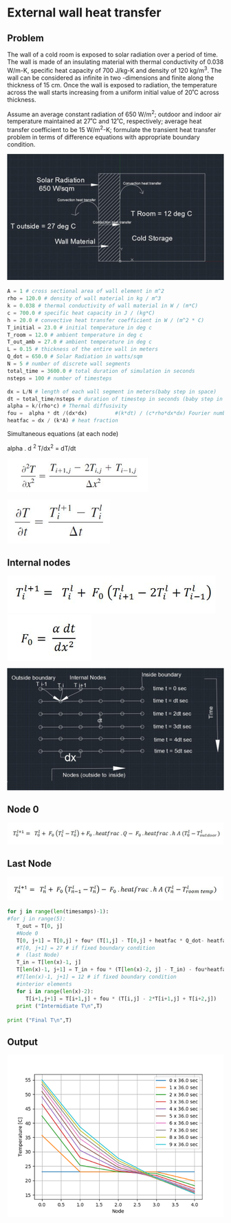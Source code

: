 # External wall heat transfer

## Problem
The wall of a cold room is exposed to solar radiation over a period of time. The wall is made of an insulating material with thermal conductivity of 0.038 W/m-K, specific heat capacity of 700 J/kg-K and density of 120 kg/m<sup>3</sup>. The wall can be considered as infinite in two -dimensions and finite along the thickness of 15 cm. Once the wall is exposed to radiation, the temperature across the wall starts increasing from a uniform initial value of 20˚C across thickness. 

Assume an average constant radiation of 650 W/m<sup>2</sup>; outdoor and indoor air temperature maintained at 27˚C and 12˚C, respectively; average heat transfer coefficient to be 15 W/m<sup>2</sup>-K; formulate the transient heat transfer problem in terms of difference equations with appropriate boundary condition. 

![alt text](https://github.com/aviruch/1DHeatExplicit/blob/master/problem1.JPG "Node i")

```python
A = 1 # cross sectional area of wall element in m^2
rho = 120.0 # density of wall material in kg / m^3
k = 0.038 # thermal conductivity of wall material in W / (m*C)
c = 700.0 # specific heat capacity in J / (kg*C)
h = 20.0 # convective heat transfer coefficient in W / (m^2 * C)
T_initial = 23.0 # initial temperature in deg c
T_room = 12.0 # ambient temperature in deg c
T_out_amb = 27.0 # ambient temperature in deg c
L = 0.15 # thickness of the entire wall in meters
Q_dot = 650.0 # Solar Radiation in watts/sqm
N = 5 # number of discrete wall segments
total_time = 3600.0 # total duration of simulation in seconds
nsteps = 100 # number of timesteps
```


```python
dx = L/N # length of each wall segment in meters(baby step in space)
dt = total_time/nsteps # duration of timestep in seconds (baby step in time)
alpha = k/(rho*c) # Thermal diffusivity
fou =  alpha * dt /(dx*dx)         #(k*dt) / (c*rho*dx*dx) Fourier number 
heatfac = dx / (k*A) # heat fraction
```

Simultaneous equations (at each node)


 alpha . d <sup>2 </sup>T/dx<sup>2</sup> = dT/dt 
 


![alt text](https://github.com/aviruch/1DHeatExplicit/blob/master/1.JPG "Node i")

![alt text](https://github.com/aviruch/1DHeatExplicit/blob/master/2.JPG "Node i")

## Internal nodes 
![alt text](https://github.com/aviruch/1DHeatExplicit/blob/master/internalnodeeq.JPG "Node i")
![alt text](https://github.com/aviruch/1DHeatExplicit/blob/master/fou.JPG "Node i")

 ![alt text](https://github.com/aviruch/1DHeatExplicit/blob/master/nodes.JPG "Node i")
 
 ## Node 0 
 
![alt text](https://github.com/aviruch/1DHeatExplicit/blob/master/Node0.JPG "Node i")

## Last Node
![alt text](https://github.com/aviruch/1DHeatExplicit/blob/master/LastNode.JPG "Node i")
```python
for j in range(len(timesamps)-1):
#for j in range(5):
   T_out = T[0, j]
   #Node 0
   T[0, j+1] = T[0,j] + fou* (T[1,j] - T[0,j] + heatfac * Q_dot- heatfac*h*A*(T_out - T_out_amb))
   #T[0, j+1] = 27 # if fixed boundary condition
   #  (last Node)
   T_in = T[len(x)-1, j]
   T[len(x)-1, j+1] = T_in + fou * (T[len(x)-2, j] - T_in) - fou*heatfac*h*A*(T_in - T_room))
   #T[len(x)-1, j+1] = 12 # if fixed boundary condition
   #interior elements 
   for i in range(len(x)-2):
      T[i+1,j+1] = T[i+1,j] + fou * (T[i,j] - 2*T[i+1,j] + T[i+2,j])
   print ("Intermidiate T\n",T)   

print ("Final T\n",T)  

```

## Output 
![alt text](https://github.com/aviruch/1DHeatExplicit/blob/master/Figure_1.png "Node i")
